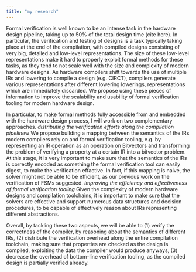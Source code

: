 ```yaml
---
title: "my research"
---
```

Formal verification is well known to be an intense task in the hardware design pipeline, taking up to 50% of the total design time (cite here).
In particular, the verification and testing of designs is a task typically taking place at the end of the compilation, with compiled designs consisting of
very big, detailed and low-level representations.
The size of these low-level representations make it hard to properly exploit formal methods for these tasks, as they tend to not scale well
with the size and complexity of modern hardware designs.
As hardware compilers shift towards the use of multiple IRs and lowering to compile a design (e.g. CIRCT), compilers generate
various representations after different lowering lowerings, representations which are immediately discarded.
We propose using these pieces of information to improve the scalability and usability of formal verification tooling for modern hardware design.

In particular, to make formal methods fully accessible from and embedded with the hardware design process, I will work on two complementary approaches.
*distributing the verification efforts along the compilation pipeline*w
We propose building a mapping between the semantics of the IRs
modern compilers rely on and formal verification tooling, e.g. by representing an IR operation as an operation on Bitvectors and transforming
the problem of verifying a property at a certain IR into a bitvector problem.
At this stage, it is very important to make sure that the semantics of the IRs is correctly encoded as something the formal verification tool can
easily digest, to make the verification effactive. In fact, if this mapping is naive, the solver might not be able to be efficient, as
our previous work on the verification of FSMs suggested.
*improving the efficiency and effectiveness of formal verification tooling*
Given the complexity of modern hardware designs and compilation toolchains, it is important to make sure that the solvers are effective and support numerous
data structures and decision procedures, to be capable of effectively reason about IRs representing different abstractions.

Overall, by tackling these two aspects, we will be able to (1) verify the correctness of the compiler, by reasoning about the semantics of different IRs,
(2) distribute the verification overhead along the entire compilation toolchain, making sure that properties are checked as the design is compiled,
exploiting the data the compiler would produce anyways, (3) decrease the overhead of bottom-line verification tooling, as the compiled design is partially
verified already.
